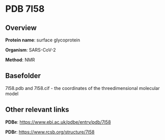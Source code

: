 # PDB 7l58

## Overview

**Protein name**: surface glycoprotein

**Organism**: SARS-CoV-2

**Method**: NMR



## Basefolder

7l58.pdb and 7l58.cif - the coordinates of the threedimensional molecular model



## Other relevant links 
**PDBe**:  https://www.ebi.ac.uk/pdbe/entry/pdb/7l58
 
**PDBr**: https://www.rcsb.org/structure/7l58 
